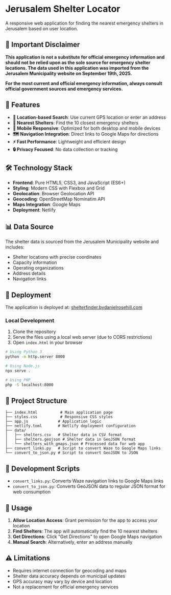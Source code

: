 # Jerusalem Shelter Locator

A responsive web application for finding the nearest emergency shelters in Jerusalem based on user location.

## 🚨 Important Disclaimer

**This application is not a substitute for official emergency information and should not be relied upon as the sole source for emergency shelter locations. The data used in this application was imported from the Jerusalem Municipality website on September 19th, 2025.**

**For the most current and official emergency information, always consult official government sources and emergency services.**

## 🌟 Features

- **📍 Location-based Search**: Use current GPS location or enter an address
- **🎯 Nearest Shelters**: Find the 10 closest emergency shelters
- **📱 Mobile Responsive**: Optimized for both desktop and mobile devices
- **🗺️ Navigation Integration**: Direct links to Google Maps for directions
- **⚡ Fast Performance**: Lightweight and efficient design
- **🔒 Privacy Focused**: No data collection or tracking

## 🛠️ Technology Stack

- **Frontend**: Pure HTML5, CSS3, and JavaScript (ES6+)
- **Styling**: Modern CSS with Flexbox and Grid
- **Geolocation**: Browser Geolocation API
- **Geocoding**: OpenStreetMap Nominatim API
- **Maps Integration**: Google Maps
- **Deployment**: Netlify

## 📊 Data Source

The shelter data is sourced from the Jerusalem Municipality website and includes:
- Shelter locations with precise coordinates
- Capacity information
- Operating organizations
- Address details
- Navigation links

## 🚀 Deployment

The application is deployed at: [shelterfinder.bydanielrosehill.com](https://shelterfinder.bydanielrosehill.com)

### Local Development

1. Clone the repository
2. Serve the files using a local web server (due to CORS restrictions)
3. Open `index.html` in your browser

```bash
# Using Python 3
python -m http.server 8000

# Using Node.js
npx serve .

# Using PHP
php -S localhost:8000
```

## 📁 Project Structure

```
├── index.html          # Main application page
├── styles.css          # Responsive CSS styles
├── app.js             # Application logic
├── netlify.toml       # Netlify deployment configuration
├── data/
│   ├── shelters.csv   # Shelter data in CSV format
│   ├── shelters.geojson # Shelter data in GeoJSON format
│   └── shelters_with_gmaps.json # Processed data for web app
├── convert_links.py   # Script to convert Waze to Google Maps links
└── convert_to_json.py # Script to convert GeoJSON to JSON
```

## 🔧 Development Scripts

- `convert_links.py`: Converts Waze navigation links to Google Maps links
- `convert_to_json.py`: Converts GeoJSON data to regular JSON format for web consumption

## 📱 Usage

1. **Allow Location Access**: Grant permission for the app to access your location
2. **Find Shelters**: The app will automatically find the 10 nearest shelters
3. **Get Directions**: Click "Get Directions" to open Google Maps navigation
4. **Manual Search**: Alternatively, enter an address manually
 
 

## ⚠️ Limitations

- Requires internet connection for geocoding and maps
- Shelter data accuracy depends on municipal updates
- GPS accuracy may vary by device and location
- Not a replacement for official emergency services
